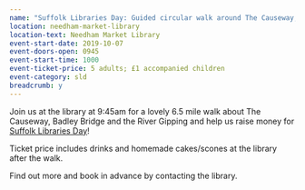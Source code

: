 ```yaml
---
name: "Suffolk Libraries Day: Guided circular walk around The Causeway, Badley Bridge & the River Gipping"
location: needham-market-library
location-text: Needham Market Library
event-start-date: 2019-10-07
event-doors-open: 0945
event-start-time: 1000
event-ticket-price: 5 adults; £1 accompanied children
event-category: sld
breadcrumb: y
---
```


Join us at the library at 9:45am for a lovely 6.5 mile walk about The Causeway, Badley Bridge and the River Gipping and help us raise money for [Suffolk Libraries Day](/suffolk-libraries-day/)!

Ticket price includes drinks and homemade cakes/scones at the library after the walk.

Find out more and book in advance by contacting the library.

